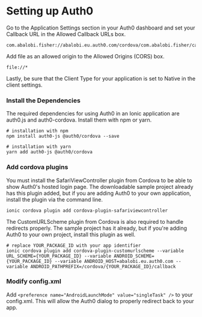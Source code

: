 # Setting up Auth0

Go to the Application Settings section in your 
Auth0 dashboard and set your Callback URL in 
the Allowed Callback URLs box.

```
com.abalobi.fisher://abalobi.eu.auth0.com/cordova/com.abalobi.fisher/callback
```

Add file as an allowed origin to the Allowed Origins (CORS) box.

```
file://*
```

Lastly, be sure that the Client Type for 
your application is set to Native in the client settings.

### Install the Dependencies

The required dependencies for using Auth0 in an Ionic application are auth0.js and auth0-cordova. Install them with npm or yarn.

```
# installation with npm
npm install auth0-js @auth0/cordova --save

# installation with yarn
yarn add auth0-js @auth0/cordova
```

### Add cordova plugins 

You must install the SafariViewController plugin from 
Cordova to be able to show Auth0's hosted login page. 
The downloadable sample project already has this plugin added, 
but if you are adding Auth0 to your own application, 
install the plugin via the command line.

```
ionic cordova plugin add cordova-plugin-safariviewcontroller
```

The CustomURLScheme plugin from Cordova is also 
required to handle redirects properly. The sample project has 
it already, but if you're adding Auth0 to your own project, 
install this plugin as well.

```
# replace YOUR_PACKAGE_ID with your app identifier
ionic cordova plugin add cordova-plugin-customurlscheme --variable URL_SCHEME={YOUR_PACKAGE_ID} --variable ANDROID_SCHEME={YOUR_PACKAGE_ID} --variable ANDROID_HOST=abalobi.eu.auth0.com --variable ANDROID_PATHPREFIX=/cordova/{YOUR_PACKAGE_ID}/callback
```

### Modify config.xml

Add `<preference name="AndroidLaunchMode" value="singleTask" />` to your config.xml. 
This will allow the Auth0 dialog to properly redirect back to your app.

